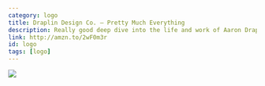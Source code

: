 ```yaml
---
category: logo
title: Draplin Design Co. — Pretty Much Everything
description: Really good deep dive into the life and work of Aaron Draplin from Draplin Design Co. His work is iconic and his story of making it as a small time designer is really cool
link: http://amzn.to/2wF0m3r
id: logo
tags: [logo]
---
```

<a target="_blank"  href="https://www.amazon.com/gp/product/1419720171/ref=as_li_tl?ie=UTF8&camp=1789&creative=9325&creativeASIN=1419720171&linkCode=as2&tag=compassofdesi-20&linkId=13b49bc78ed84db1922b99cd2a15a198"><img border="0" src="//ws-na.amazon-adsystem.com/widgets/q?_encoding=UTF8&MarketPlace=US&ASIN=1419720171&ServiceVersion=20070822&ID=AsinImage&WS=1&Format=_SL250_&tag=compassofdesi-20" ></a><img src="//ir-na.amazon-adsystem.com/e/ir?t=compassofdesi-20&l=am2&o=1&a=1419720171" width="1" height="1" border="0" alt="" style="border:none !important; margin:0px !important;" />

